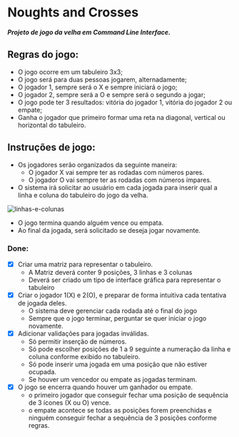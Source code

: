# Noughts and Crosses
 **_Projeto de jogo da velha em Command Line Interface._**


## Regras do jogo:
- O jogo ocorre em um tabuleiro 3x3;
- O jogo será para duas pessoas jogarem, alternadamente;
- O jogador 1, sempre será o X e sempre iniciará o jogo;
- O jogador 2, sempre será a O e sempre será o segundo a jogar;
- O jogo pode ter 3 resultados: vitória do jogador 1, vitória do jogador 2 ou empate;
- Ganha o jogador que primeiro formar uma reta na diagonal, vertical ou horizontal do tabuleiro.

## Instruções de jogo:
- Os jogadores serão organizados da seguinte maneira:
    - O jogador X vai sempre ter as rodadas com números pares.
    - O jogador O vai sempre ter as rodadas com números ímpares.
- O sistema irá solicitar ao usuário em cada jogada para inserir qual a linha e coluna do tabuleiro do jogo da velha.

![linhas-e-colunas](https://user-images.githubusercontent.com/67652202/138625652-25fa1783-a48b-4ad0-a200-127aa6b5cfaf.png)
- O jogo termina quando alguém vence ou empata.
- Ao final da jogada, será solicitado se deseja jogar novamente.

### Done:
- [x] Criar uma matriz para representar o tabuleiro.
    - A Matriz deverá conter 9 posições, 3 linhas e 3 colunas
    - Deverá ser criado um tipo de interface gráfica para representar o tabuleiro
- [x] Criar o jogador 1(X) e 2(O), e preparar de forma intuitiva cada tentativa de jogada deles.
    - O sistema deve gerenciar cada rodada até o final do jogo
    - Sempre que o jogo terminar, perguntar se quer iniciar o jogo novamente.
- [x] Adicionar validações para jogadas inválidas.
    - Só permitir inserção de números.
    - Só pode escolher posições de 1 a 9 seguinte a numeração da linha e coluna conforme exibido no tabuleiro.
    - Só pode inserir uma jogada em uma posição que não estiver ocupada.
    - Se houver um vencedor ou empate as jogadas terminam.
- [x] O jogo se encerra quando houver um ganhador ou empate.
    - o primeiro jogador que conseguir fechar uma posição de sequência de 3 ícones (X ou O) vence.
    - o empate acontece se todas as posições forem preenchidas e ninguém conseguir fechar a sequência de 3 posições conforme regras.
